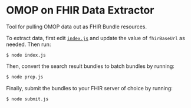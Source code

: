 # OMOP on FHIR Data Extractor

Tool for pulling OMOP data out as FHIR Bundle resources.

To extract data, first edit [`index.js`](index.js) and update the value of
`fhirBaseUrl` as needed. Then run:

```
$ node index.js
```

Then, convert the search result bundles to batch bundles by running:

```sh
$ node prep.js
```

Finally, submit the bundles to your FHIR server of choice by running:

```sh
$ node submit.js
```
